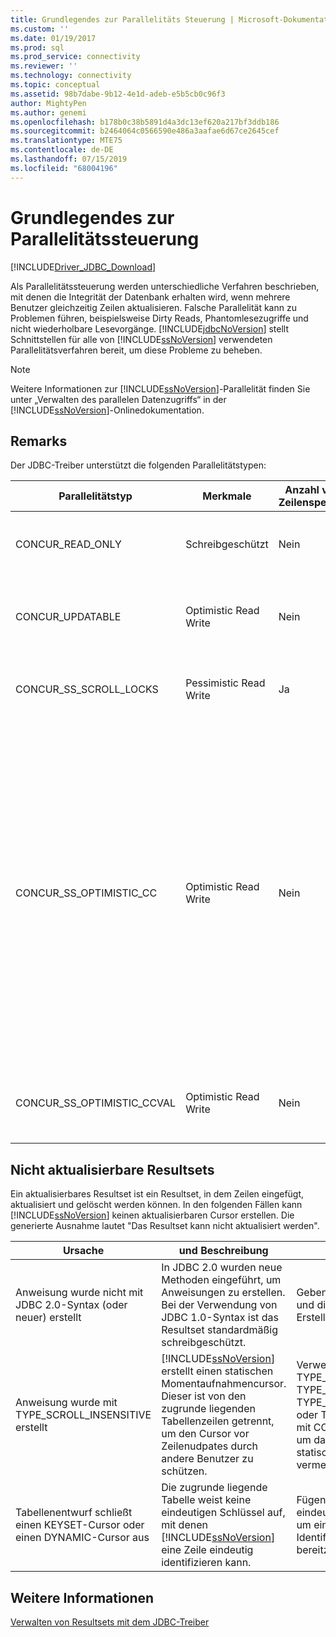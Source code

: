 ```yaml
---
title: Grundlegendes zur Parallelitäts Steuerung | Microsoft-Dokumentation
ms.custom: ''
ms.date: 01/19/2017
ms.prod: sql
ms.prod_service: connectivity
ms.reviewer: ''
ms.technology: connectivity
ms.topic: conceptual
ms.assetid: 98b7dabe-9b12-4e1d-adeb-e5b5cb0c96f3
author: MightyPen
ms.author: genemi
ms.openlocfilehash: b178b0c38b5891d4a3dc13ef620a217bf3ddb186
ms.sourcegitcommit: b2464064c0566590e486a3aafae6d67ce2645cef
ms.translationtype: MTE75
ms.contentlocale: de-DE
ms.lasthandoff: 07/15/2019
ms.locfileid: "68004196"
---
```

# <a name="understanding-concurrency-control"></a>Grundlegendes zur Parallelitätssteuerung
[!INCLUDE[Driver_JDBC_Download](../../includes/driver_jdbc_download.md)]

  Als Parallelitätssteuerung werden unterschiedliche Verfahren beschrieben, mit denen die Integrität der Datenbank erhalten wird, wenn mehrere Benutzer gleichzeitig Zeilen aktualisieren. Falsche Parallelität kann zu Problemen führen, beispielsweise Dirty Reads, Phantomlesezugriffe und nicht wiederholbare Lesevorgänge. [!INCLUDE[jdbcNoVersion](../../includes/jdbcnoversion_md.md)] stellt Schnittstellen für alle von [!INCLUDE[ssNoVersion](../../includes/ssnoversion-md.md)] verwendeten Parallelitätsverfahren bereit, um diese Probleme zu beheben.  
  
> [!NOTE]  
>  Weitere Informationen zur [!INCLUDE[ssNoVersion](../../includes/ssnoversion-md.md)]-Parallelität finden Sie unter „Verwalten des parallelen Datenzugriffs“ in der [!INCLUDE[ssNoVersion](../../includes/ssnoversion-md.md)]-Onlinedokumentation.  
  
## <a name="remarks"></a>Remarks  
 Der JDBC-Treiber unterstützt die folgenden Parallelitätstypen:  
  
|Parallelitätstyp|Merkmale|Anzahl von Zeilensperren|und Beschreibung|  
|----------------------|---------------------|---------------|-----------------|  
|CONCUR_READ_ONLY|Schreibgeschützt|Nein|Updates über den Cursor sind nicht zulässig; es werden keine Sperren für die Zeilen aufrechterhalten, aus denen das Resultset besteht.|  
|CONCUR_UPDATABLE|Optimistic Read Write|Nein|Die Datenbank geht davon aus, dass Zeilenkonflikte unwahrscheinlich, aber möglich sind. Zeilenintegrität wird mit einem Timestampvergleich geprüft.|  
|CONCUR_SS_SCROLL_LOCKS|Pessimistic Read Write|Ja|Die Datenbank geht davon aus, dass Zeilenkonflikte wahrscheinlich sind. Zeilenintegrität wird mit Zeilensperren sichergestellt.|  
|CONCUR_SS_OPTIMISTIC_CC|Optimistic Read Write|Nein|Die Datenbank geht davon aus, dass Zeilenkonflikte unwahrscheinlich, aber möglich sind. Zeilenintegrität wird mit einem Timestampvergleich überprüft.<br /><br /> Bei [!INCLUDE[ssVersion2005](../../includes/ssversion2005-md.md)] und höher ändert der Server dies in CONCUR_SS_OPTIMISTIC_CCVAL, wenn die Tabelle keine timestamp-Spalte enthält.<br /><br /> Wenn in [!INCLUDE[ssVersion2000](../../includes/ssversion2000-md.md)] die zugrunde liegende Tabelle eine timestamp-Spalte aufweist, wird OPTIMISTIC WITH ROW VERSIONING selbst dann verwendet, wenn OPTIMISTIC WITH VALUES angegeben wurde. Wenn OPTIMISTIC WITH ROW VERSIONING angegeben wurde und die Tabelle keine Timestamps aufweist, wird OPTIMISTIC WITH VALUES verwendet.|  
|CONCUR_SS_OPTIMISTIC_CCVAL|Optimistic Read Write|Nein|Die Datenbank geht davon aus, dass Zeilenkonflikte unwahrscheinlich, aber möglich sind. Zeilenintegrität wird mit einem Zeilendatenvergleich geprüft.|  
  
## <a name="result-sets-that-are-not-updateable"></a>Nicht aktualisierbare Resultsets  
 Ein aktualisierbares Resultset ist ein Resultset, in dem Zeilen eingefügt, aktualisiert und gelöscht werden können. In den folgenden Fällen kann [!INCLUDE[ssNoVersion](../../includes/ssnoversion-md.md)] keinen aktualisierbaren Cursor erstellen. Die generierte Ausnahme lautet "Das Resultset kann nicht aktualisiert werden".  
  
|Ursache|und Beschreibung|Lösung|  
|-----------|-----------------|------------|  
|Anweisung wurde nicht mit JDBC 2.0-Syntax (oder neuer) erstellt|In JDBC 2.0 wurden neue Methoden eingeführt, um Anweisungen zu erstellen. Bei der Verwendung von JDBC 1.0-Syntax ist das Resultset standardmäßig schreibgeschützt.|Geben Sie den Resultsettyp und die Parallelität beim Erstellen der Anweisung an.|  
|Anweisung wurde mit TYPE_SCROLL_INSENSITIVE erstellt|[!INCLUDE[ssNoVersion](../../includes/ssnoversion-md.md)] erstellt einen statischen Momentaufnahmencursor. Dieser ist von den zugrunde liegenden Tabellenzeilen getrennt, um den Cursor vor Zeilenudpates durch andere Benutzer zu schützen.|Verwenden Sie TYPE_SCROLL_SENSITIVE, TYPE_SS_SCROLL_KEYSET, TYPE_SS_SCROLL_DYNAMIC oder TYPE_FORWARD_ONLY mit CONCUR_UPDATABLE, um das Erstellen eines statischen Cursors zu vermeiden.|  
|Tabellenentwurf schließt einen KEYSET-Cursor oder einen DYNAMIC-Cursor aus|Die zugrunde liegende Tabelle weist keine eindeutigen Schlüssel auf, mit denen [!INCLUDE[ssNoVersion](../../includes/ssnoversion-md.md)] eine Zeile eindeutig identifizieren kann.|Fügen Sie der Tabelle eindeutige Schlüssel hinzu, um eine eindeutige Identifikation jeder Zeile bereitzustellen.|  
  
## <a name="see-also"></a>Weitere Informationen  
 [Verwalten von Resultsets mit dem JDBC-Treiber](../../connect/jdbc/managing-result-sets-with-the-jdbc-driver.md)  
  
  

